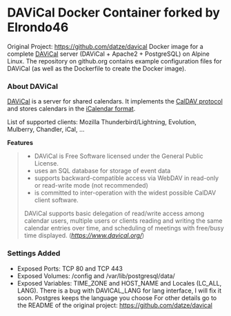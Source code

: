# DAViCal Docker Container forked by Elrondo46
Original Project: https://github.com/datze/davical
Docker image for a complete [DAViCal](https://www.davical.org/) server (DAViCal + Apache2 + PostgreSQL) on Alpine Linux.
The repository on github.org contains example configuration files for DAViCal (as well as the Dockerfile to create the Docker image).

### About DAViCal
[DAViCal](https://www.davical.org/) is a server for shared calendars. It implements the [CalDAV protocol](https://wikipedia.org/wiki/CalDAV) and stores calendars in the [iCalendar format](https://wikipedia.org/wiki/ICalendar).

List of supported clients: Mozilla Thunderbird/Lightning, Evolution, Mulberry, Chandler, iCal, ...

**Features**
>    - DAViCal is Free Software licensed under the General Public License.
>    - uses an SQL database for storage of event data
>    - supports backward-compatible access via WebDAV in read-only or read-write mode (not recommended)
>    - is committed to inter-operation with the widest possible CalDAV client software.
>
>DAViCal supports basic delegation of read/write access among calendar users, multiple users or clients reading and writing the same calendar entries over time, and scheduling of meetings with free/busy time displayed.
(*https://www.davical.org/*)

### Settings Added
- Exposed Ports: TCP 80 and TCP 443
- Exposed Volumes: /config and /var/lib/postgresql/data/
- Exposed Variables: TIME_ZONE and HOST_NAME and Locales (LC_ALL, LANG). There is a bug with DAVICAL_LANG for lang interface, I will fix it soon. Postgres keeps the language you choose
For other details go to the README of the original project: https://github.com/datze/davical


